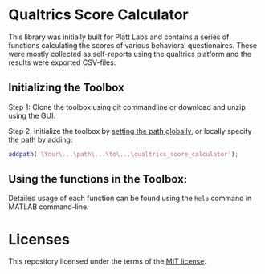 # Qualtrics Score Calculator
This library was initially built for Platt Labs and contains a series of functions calculating the scores of various behavioral questionaires. These were mostly collected as self-reports using the qualtrics platform and the results were exported CSV-files.

## Initializing the Toolbox
Step 1: Clone the toolbox using git commandline or download and unzip using the GUI.

Step 2: initialize the toolbox by [setting the path globally](https://www.mathworks.com/help/matlab/matlab_env/add-remove-or-reorder-folders-on-the-search-path.html), or locally specify the path by adding:
```Matlab
addpath('\Your\...\path\...\to\...\qualtrics_score_calculator');
```

## Using the functions in the Toolbox:
Detailed usage of each function can be found using the `help` command in MATLAB command-line.

# Licenses
This repository licensed under the terms of the [MIT license](https://github.com/platt-labs/qualtrics_score_calculator/blob/master/LICENSE).